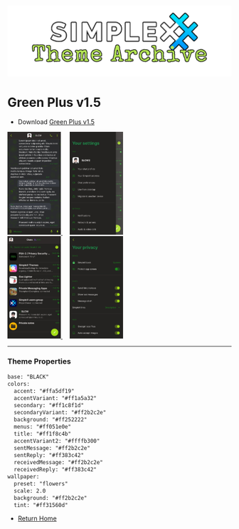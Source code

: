 ![SxC Theme Archive Banner](../resources/SxC_themeBanner.png)

# Green Plus v1.5

* Download [Green Plus v1.5](../themes/SxC_greenPlus-v1_5.theme)

<a href="../screenshots/SxC_greenPlus-v1_501.jpg" target="_blank">
	<img src="../screenshots/SxC_greenPlus-v1_501.jpg" width="120">
</a>&nbsp;&nbsp;&nbsp;
<a href="../screenshots/SxC_greenPlus-v1_502.jpg" target="_blank">
	<img src="../screenshots/SxC_greenPlus-v1_502.jpg" width="120">
</a>
<br>
<a href="../screenshots/SxC_greenPlus-v1_503.jpg" target="_blank">
	<img src="../screenshots/SxC_greenPlus-v1_503.jpg" width="120">
</a>&nbsp;&nbsp;&nbsp;
<a href="../screenshots/SxC_greenPlus-v1_504.jpg" target="_blank">
	<img src="../screenshots/SxC_greenPlus-v1_504.jpg" width="120">
</a>

----
### Theme Properties
```
base: "BLACK"
colors:
  accent: "#ffa5df19"
  accentVariant: "#ff1a5a32"
  secondary: "#ff1c8f1d"
  secondaryVariant: "#ff2b2c2e"
  background: "#ff252222"
  menus: "#ff051e0e"
  title: "#ff1f8c4b"
  accentVariant2: "#ffffb300"
  sentMessage: "#ff2b2c2e"
  sentReply: "#ff383c42"
  receivedMessage: "#ff2b2c2e"
  receivedReply: "#ff383c42"
wallpaper:
  preset: "flowers"
  scale: 2.0
  background: "#ff2b2c2e"
  tint: "#ff31560d"
```

* [Return Home](../)